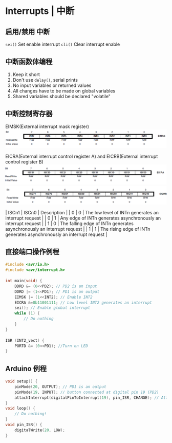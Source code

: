 # Interrupts | 中断

## 启用/禁用 中断

``sei()`` Set enable interrupt
``cli()`` Clear interrupt enable

## 中断函数体编程

1. Keep it short
2. Don't use ``delay()``, serial prints
3. No input variables or returned values 
4. All changes have to be made on global variables
5. Shared variables should be declared "volatile" 

## 中断控制寄存器

EIMSK(External interrupt mask register)
![EIMSK Bits](.Interrupts/EIMSK.png)

EICRA(External interrupt control register A) and EICRB(External interrupt control register B)
![EICRA Bits](.Interrupts/EICRA.png)
![EICRB Bits](.Interrupts/EICRB.png)

| ISCn1 | ISCn0 | Description |
| 0     | 0     | The low level of INTn generates an interrupt request |
| 0     | 1     | Any edge of INTn generates asynchronously an interrupt request |
| 1     | 0     | The falling edge of INTn generates asynchronously an interrupt request |
| 1     | 1     | The rising edge of INTn generates asynchronously an interrupt request  |

## 直接端口操作例程

```c
#include <avr/io.h>
#include <avr/interrupt.h>

int main(void) {
    DDRD &= (0<<PD2); // PD2 is an input
    DDRD |= (1<<PD1); // PD1 is an output
    EIMSK |= (1<<INT2); // Enable INT2
    EICRA &=0b11001111; // Low level INT2 generates an interrupt
    sei(); // Enable global interrupt
    while (1) {
        // Do nothing
    }
}

ISR (INT2_vect) {
    PORTD &= (0<<PD1); //Turn on LED
}
```

## Arduino 例程

```c
void setup() {
    pinMode(20, OUTPUT); // PD1 is an output
    pinMode(19, INPUT); // button connected at digital pin 19 (PD2)
    attachInterrupt(digitalPinToInterrupt(19), pin_ISR, CHANGE); // Attach an interrupt to the ISR vector 
}
void loop() {
    // Do nothing!
} 
void pin_ISR() { 
    digitalWrite(20, LOW);
}
```
